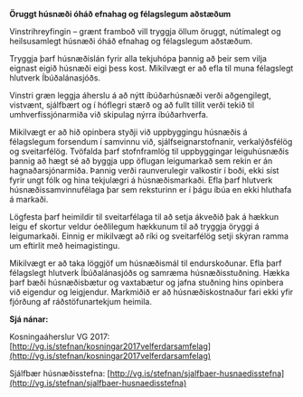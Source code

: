 **Öruggt húsnæði óháð efnahag og félagslegum aðstæðum**

Vinstrihreyfingin – grænt framboð vill tryggja öllum öruggt, nútímalegt og heilsusamlegt  húsnæði óháð efnahag og félagslegum aðstæðum.

Tryggja þarf húsnæðislán fyrir alla tekjuhópa þannig að þeir sem vilja eignast eigið húsnæði eigi þess kost. Mikilvægt er að efla til muna félagslegt hlutverk Íbúðalánasjóðs.

Vinstri græn leggja áherslu á að nýtt íbúðarhúsnæði verði aðgengilegt, vistvænt, sjálfbært og í hóflegri stærð og að fullt tillit verði tekið til umhverfissjónarmiða við skipulag nýrra íbúðarhverfa.

Mikilvægt er að hið opinbera styðji við uppbyggingu húsnæðis á félagslegum forsendum í samvinnu við, sjálfseignarstofnanir, verkalýðsfélög og sveitarfélög. Tvöfalda þarf stofnframlög til uppbyggingar leiguhúsnæðis þannig að hægt sé að byggja upp öflugan leigumarkað sem rekin er án hagnaðarsjónarmiða. Þannig verði raunverulegir valkostir í boði, ekki síst fyrir ungt fólk og hina tekjulægri á húsnæðismarkaði. Efla þarf hlutverk húsnæðissamvinnufélaga þar sem reksturinn er í þágu íbúa en ekki hluthafa á markaði.

Lögfesta þarf heimildir til sveitarfélaga til að setja ákveðið þak á hækkun leigu ef skortur veldur óeðlilegum hækkunum til að tryggja öryggi á leigumarkaði. Einnig er mikilvægt að ríki og sveitarfélög setji skýran ramma um eftirlit með heimagistingu.

Mikilvægt er að taka löggjöf um húsnæðismál til endurskoðunar. Efla þarf félagslegt hlutverk Íbúðalánasjóðs og samræma húsnæðisstuðning. Hækka þarf bæði húsnæðisbætur og vaxtabætur og jafna stuðning hins opinbera við eigendur og leigjendur. Markmiðið er að húsnæðiskostnaður fari ekki yfir fjórðung af ráðstöfunartekjum heimila.

**Sjá nánar:**

Kosningaáherslur VG 2017: [http://vg.is/stefnan/kosningar2017velferdarsamfelag](http://vg.is/stefnan/kosningar2017velferdarsamfelag)

Sjálfbær húsnæðisstefna: [http://vg.is/stefnan/sjalfbaer-husnaedisstefna](http://vg.is/stefnan/sjalfbaer-husnaedisstefna)

